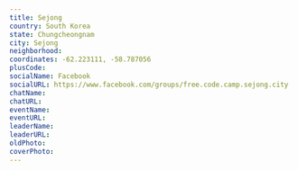 ```yaml
---
title: Sejong
country: South Korea
state: Chungcheongnam
city: Sejong
neighborhood: 
coordinates: -62.223111, -58.787056
plusCode:
socialName: Facebook
socialURL: https://www.facebook.com/groups/free.code.camp.sejong.city
chatName:
chatURL:
eventName:
eventURL:
leaderName:
leaderURL:
oldPhoto: 
coverPhoto:
---
```

